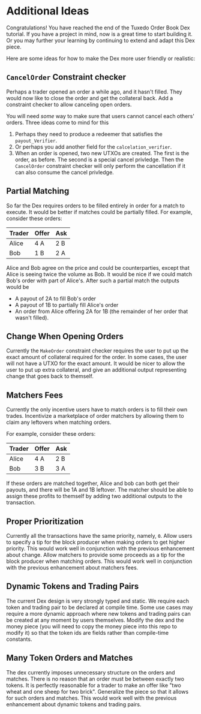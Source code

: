 # Additional Ideas

Congratulations! You have reached the end of the Tuxedo Order Book Dex tutorial.
If you have a project in mind, now is a great time to start building it.
Or you may further your learning by continuing to extend and adapt this Dex piece.

Here are some ideas for how to make the Dex more user friendly or realistic:

## `CancelOrder` Constraint checker

Perhaps a trader opened an order a while ago, and it hasn't filled.
They would now like to close the order and get the collateral back.
Add a constraint checker to allow canceling open orders.

You will need _some_ way to make sure that users cannot cancel each others' orders.
Three ideas come to mind for this
1. Perhaps they need to produce a redeemer that satisfies the `payout_Verifier`.
2. Or perhaps you add another field for the `calcelation_verifier`.
3. When an order is opened, two new UTXOs are created.
  The first is the order, as before.
  The second is a special cancel privledge.
  Then the `CancelOrder` constraint checker will only perform the cancellation if it can also consume the cancel privledge.

## Partial Matching

So far the Dex requires orders to be filled entirely in  order for a match to execute.
It would be better if matches could be partially filled.
For example, consider these orders:

Trader | Offer | Ask
-------|-------|-----
Alice  | 4 A   | 2 B
Bob    | 1 B   | 2 A

Alice and Bob agree on the price and could be counterparties, except that Alice is seeing twice the volume as Bob.
It would be nice if we could match Bob's order with part of Alice's.
After such a partial match the outputs would be
* A payout of 2A to fill Bob's order
* A payout of 1B to partially fill Alice's order
* An order from Alice offering 2A for 1B (the remainder of her order that wasn't filled).

## Change When Opening Orders

Currently the `MakeOrder` constraint checker requires the user to put up the exact amount of collateral required for the order.
In some cases, the user will not have a UTXO for the exact amount.
It would be nicer to allow the user to put up extra collateral, and give an additional output representing change that goes back to themself.

## Matchers Fees

Currently the only incentive users have to match orders is to fill their own trades.
Incentivize a marketplace of order matchers by allowing them to claim any leftovers when matching orders.

For example, consider these orders:

Trader | Offer | Ask
-------|-------|-----
Alice  | 4 A   | 2 B
Bob    | 3 B   | 3 A

If these orders are matched together, Alice and bob can both get their payouts, and there will be 1A and 1B leftover.
The matcher should be able to assign these profits to themself by adding two additional outputs to the transaction.

## Proper Prioritization

Currently all the transactions have the same priority, namely, `0`.
Allow users to specify a tip for the block producer when making orders to get higher priority.
This would work well in conjunction with the previous enhancement about change.
Allow matchers to provide some proceeds as a tip for the block producer when matching orders.
This would work well in conjunction with the previous enhancement about matchers fees.

## Dynamic Tokens and Trading Pairs

The current Dex design is very strongly typed and static.
We require each token and trading pair to be declared at compile time.
Some use cases may require a more dynamic approach where new tokens and trading pairs can be created at any moment by users themselves.
Modify the dex and the money piece (you will need to copy the money piece into this repo to modify it) so that the token ids are fields rather than compile-time constants.

## Many Token Orders and Matches

The dex currently imposes unnecessary structure on the orders and matches.
There is no reason that an order must be between exactly two tokens.
It is perfectly reasonable for a trader to make an offer like "two wheat and one sheep for two brick".
Generalize the piece so that it allows for such orders and matches.
This would work well with the previous enhancement about dynamic tokens and trading pairs.